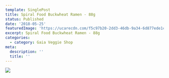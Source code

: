 ```yaml
---
template: SinglePost
title: Spiral Food Buckwheat Ramen - 88g
status: Published
date: '2018-05-25'
featuredImage: 'https://ucarecdn.com/f5c97b20-2dd3-46db-9a34-6d877ede1c47/'
excerpt: Spiral Food Buckwheat Ramen - 88g
categories:
  - category: Gaia Veggie Shop
meta:
  description: ''
  title: ''
---
```

![](https://ucarecdn.com/5a560437-7317-44b3-99c9-b040f3008c75/)
